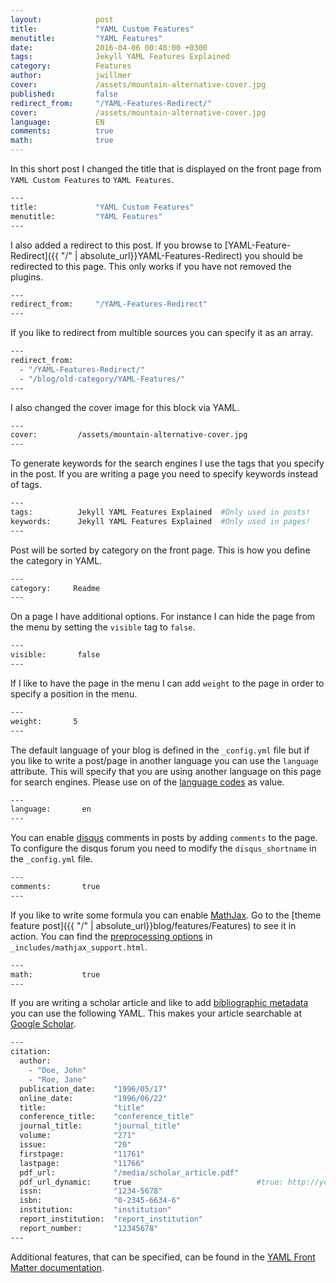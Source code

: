 ```yaml
---
layout:            post
title:             "YAML Custom Features"
menutitle:         "YAML Features"
date:              2016-04-06 00:40:00 +0300
tags:              Jekyll YAML Features Explained
category:          Features
author:            jwillmer
cover:             /assets/mountain-alternative-cover.jpg
published:         false
redirect_from:     "/YAML-Features-Redirect/"
cover:             /assets/mountain-alternative-cover.jpg
language:          EN
comments:          true
math:			   true
---
```


In this short post I changed the title that is displayed on the front page from `YAML Custom Features` to `YAML Features`.


```bash
---
title:             "YAML Custom Features"
menutitle:         "YAML Features"
---
```

I also added a redirect to this post. If you browse to [YAML-Feature-Redirect]({{ "/" | absolute_url}}YAML-Features-Redirect) you should be redirected to this page. This only works if you have not removed the plugins.

```bash
---
redirect_from:     "/YAML-Features-Redirect"
---
```

If you like to redirect from multible sources you can specify it as an array.

```bash
---
redirect_from:  
  - "/YAML-Features-Redirect/"
  - "/blog/old-category/YAML-Features/"
---
``````

I also changed the cover image for this block via YAML.

```bash
---
cover:         /assets/mountain-alternative-cover.jpg
---
``````

To generate keywords for the search engines I use the tags that you specify in the post. If you are writing a page you need to specify keywords instead of tags.

```bash
---        
tags:          Jekyll YAML Features Explained  #Only used in posts!
keywords:      Jekyll YAML Features Explained  #Only used in pages!
---
```

Post will be sorted by category on the front page. This is how you define the category in YAML.

```bash
---        
category:     Readme
---
```

On a page I have additional options. For instance I can hide the page from the menu by setting the `visible` tag to `false`.

```bash
---        
visible:       false     
---
```

If I like to have the page in the menu I can add `weight` to the page in order to specify a position in the menu.

```bash
---        
weight:       5  
---
```

The default language of your blog is defined in the `_config.yml` file but if you like to write a post/page in another language you can use the `language` attribute. This will specify that you are using another language on this page for search engines. Please use on of the [language codes](http://www.w3schools.com/tags/ref_language_codes.asp) as value.

```bash
---        
language:       en  
---
```

You can enable [disqus](https://disqus.com/) comments in posts by adding `comments` to the page. To configure the disqus forum you need to modify the `disqus_shortname` in the `_config.yml` file.

```bash
---        
comments:       true  
---
```

If you like to write some formula you can enable [MathJax](https://www.mathjax.org/). Go to the [theme feature post]({{ "/" | absolute_url}}blog/features/Features) to see it in action. You can find the [preprocessing options](http://docs.mathjax.org/en/latest/options/tex2jax.html#configure-tex2jax) in `_includes/mathjax_support.html`.

```bash
---        
math:           true 
---
```


If you are writing a scholar article and like to add [bibliographic metadata](https://scholar.google.com/intl/en/scholar/inclusion.html#indexing) you can use the following YAML. This makes your article searchable at [Google Scholar](https://scholar.google.com/).

```bash
---        
citation:
  author: 
    - "Doe, John"
    - "Roe, Jane"
  publication_date:    "1996/05/17"
  online_date:         "1996/06/22"
  title:               "title"
  conference_title:    "conference_title"
  journal_title:       "journal_title"
  volume:              "271"
  issue:               "20"
  firstpage:           "11761"
  lastpage:            "11766"
  pdf_url:             "/media/scholar_article.pdf"
  pdf_url_dynamic:     true                            #true: http://your-domain.com/[pdf_url]
  issn:                "1234-5678"
  isbn:                "0-2345-6634-6"
  institution:         "institution"
  report_institution:  "report_institution"
  report_number:       "12345678"
---
```

Additional features, that can be specified, can be found in the [YAML Front Matter documentation](https://jekyllrb.com/docs/frontmatter/).
